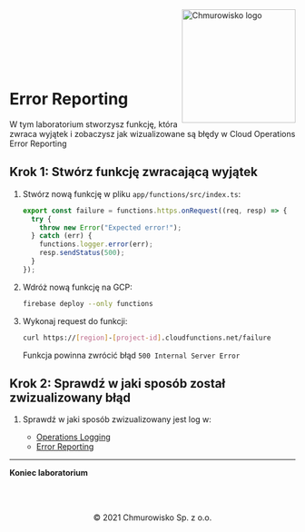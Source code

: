 <img src="../../../../img/logo.png" alt="Chmurowisko logo" width="200"  align="right">
<br><br>
<br><br>
<br><br>

# Error Reporting

W tym laboratorium stworzysz funkcję, która zwraca wyjątek i zobaczysz jak wizualizowane są błędy w Cloud Operations Error Reporting

## Krok 1: Stwórz funkcję zwracającą wyjątek

1. Stwórz nową funkcję w pliku `app/functions/src/index.ts`:

   ```typescript
   export const failure = functions.https.onRequest((req, resp) => {
     try {
       throw new Error("Expected error!");
     } catch (err) {
       functions.logger.error(err);
       resp.sendStatus(500);
     }
   });
   ```

1. Wdróż nową funkcję na GCP:

   ```bash
   firebase deploy --only functions
   ```

1. Wykonaj request do funkcji:

   ```bash
   curl https://[region]-[project-id].cloudfunctions.net/failure
   ```

   Funkcja powinna zwrócić błąd `500 Internal Server Error`

## Krok 2: Sprawdź w jaki sposób został zwizualizowany błąd

1. Sprawdź w jaki sposób zwizualizowany jest log w:

   - [Operations Logging](https://console.cloud.google.com/logs)
   - [Error Reporting](https://console.cloud.google.com/errors)

---

**Koniec laboratorium**

<br><br>

<center><p>&copy; 2021 Chmurowisko Sp. z o.o.<p></center>
